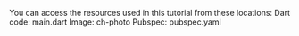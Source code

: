 You can access the resources used in this tutorial from these locations:
Dart code: main.dart
Image: ch-photo
Pubspec: pubspec.yaml
